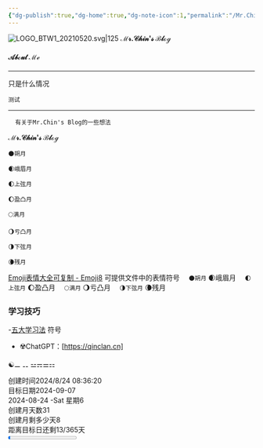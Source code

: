 ```yaml
---
{"dg-publish":true,"dg-home":true,"dg-note-icon":1,"permalink":"/Mr.Chin's Blog/","tags":["gardenEntry"],"dgPassFrontmatter":true,"noteIcon":1,"created":"2024-08-24T08:36:20.682+08:00","updated":"2024-08-25T09:04:16.756+08:00"}
---
```


![LOGO_BTW1_20210520.svg|125](https://cdn.jsdelivr.net/gh/BTW-Q/blog_img/image/202408241037303.svg)
**ℳ𝓇.𝒞𝒽𝒾𝓃'𝓈 ℬ𝓁ℴℊ**
#### 𝒜𝒷ℴ𝓊𝓉 ℳℯ
---
只是什么情况

	测试

---
	  有关于Mr.Chin's Blog的一些想法
**ℳ𝓇.𝒞𝒽𝒾𝓃'𝓈 ℬ𝓁ℴℊ**

```
🌑朔月   
```

```
🌒峨眉月  
```

```
🌓上弦月 
```

```
🌔盈凸月 
```

```
🌕满月  
```

```
🌖亏凸月
```

```
🌗下弦月
```

```
🌘残月
```

[Emoji表情大全可复制 - Emoji8](https://emoji8.com/zh-hans/)
可提供文件中的表情符号
`   🌑朔月
`   🌒峨眉月
`   🌓上弦月
`   🌔盈凸月
`   🌕满月
`   🌖亏凸月
`   🌗下弦月
`   🌘残月

### 学习技巧
-[五大学习法](☶%20Interest%20兴趣/Article%20文章/五大学习法.md)
符号
- ☢️ChatGPT：[https://qinclan.cn]

☯⚊  ⚋ ⚍⚎⚌⚏

<div><span>创建时间2024/8/24 08:36:20</span></div><div><span>目标日期2024-09-07</span></div><div><span>2024-08-24  -Sat 星期6</span></div><div><span>创建月天数31</span></div><div><span>创建月剩多少天8</span></div><div><span>距离目标日还剩13/365天</span></div><progress max="365" value="13"><span>-</span></progress>

